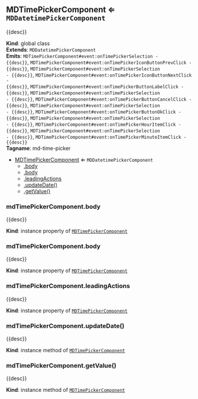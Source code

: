 <a name="MDTimePickerComponent"></a>

## MDTimePickerComponent ⇐ <code>MDDatetimePickerComponent</code>
{{desc}}

**Kind**: global class  
**Extends**: <code>MDDatetimePickerComponent</code>  
**Emits**: <code>MDTimePickerComponent#event:onTimePickerSelection - {{desc}}</code>, <code>MDTimePickerComponent#event:onTimePickerIconButtonPrevClick - {{desc}}</code>, <code>MDTimePickerComponent#event:onTimePickerSelection - {{desc}}</code>, <code>MDTimePickerComponent#event:onTimePickerIconButtonNextClick - {{desc}}</code>, <code>MDTimePickerComponent#event:onTimePickerButtonLabelClick - {{desc}}</code>, <code>MDTimePickerComponent#event:onTimePickerSelection - {{desc}}</code>, <code>MDTimePickerComponent#event:onTimePickerButtonCancelClick - {{desc}}</code>, <code>MDTimePickerComponent#event:onTimePickerSelection - {{desc}}</code>, <code>MDTimePickerComponent#event:onTimePickerButtonOkClick - {{desc}}</code>, <code>MDTimePickerComponent#event:onTimePickerSelection - {{desc}}</code>, <code>MDTimePickerComponent#event:onTimePickerHourItemClick - {{desc}}</code>, <code>MDTimePickerComponent#event:onTimePickerSelection - {{desc}}</code>, <code>MDTimePickerComponent#event:onTimePickerMinuteItemClick - {{desc}}</code>  
**Tagname**: md-time-picker  

* [MDTimePickerComponent](#MDTimePickerComponent) ⇐ <code>MDDatetimePickerComponent</code>
    * [.body](#MDTimePickerComponent+body)
    * [.body](#MDTimePickerComponent+body)
    * [.leadingActions](#MDTimePickerComponent+leadingActions)
    * [.updateDate()](#MDTimePickerComponent+updateDate)
    * [.getValue()](#MDTimePickerComponent+getValue)

<a name="MDTimePickerComponent+body"></a>

### mdTimePickerComponent.body
{{desc}}

**Kind**: instance property of [<code>MDTimePickerComponent</code>](#MDTimePickerComponent)  
<a name="MDTimePickerComponent+body"></a>

### mdTimePickerComponent.body
{{desc}}

**Kind**: instance property of [<code>MDTimePickerComponent</code>](#MDTimePickerComponent)  
<a name="MDTimePickerComponent+leadingActions"></a>

### mdTimePickerComponent.leadingActions
{{desc}}

**Kind**: instance property of [<code>MDTimePickerComponent</code>](#MDTimePickerComponent)  
<a name="MDTimePickerComponent+updateDate"></a>

### mdTimePickerComponent.updateDate()
{{desc}}

**Kind**: instance method of [<code>MDTimePickerComponent</code>](#MDTimePickerComponent)  
<a name="MDTimePickerComponent+getValue"></a>

### mdTimePickerComponent.getValue()
{{desc}}

**Kind**: instance method of [<code>MDTimePickerComponent</code>](#MDTimePickerComponent)  
